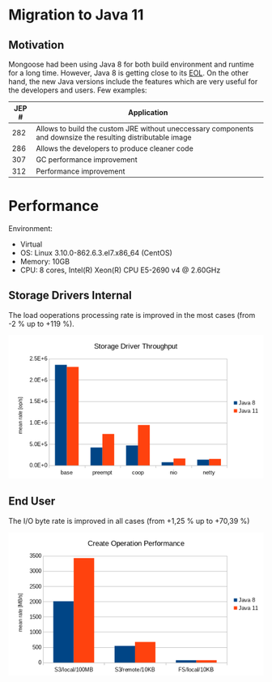 # Migration to Java 11

## Motivation

Mongoose had been using Java 8 for both build environment and runtime for a long time.
However, Java 8 is getting close to its [EOL](https://www.oracle.com/technetwork/java/java-se-support-roadmap.html). On the other hand, the new Java versions include
the features which are very useful for the developers and users. Few examples:

| JEP # | Application |
|---|---|
| 282 | Allows to build the custom JRE without uneccessary components and downsize the resulting distributable image
| 286 | Allows the developers to produce cleaner code
| 307 | GC performance improvement
| 312 | Performance improvement

# Performance

Environment:
* Virtual
* OS: Linux 3.10.0-862.6.3.el7.x86_64 (CentOS)
* Memory: 10GB
* CPU: 8 cores, Intel(R) Xeon(R) CPU E5-2690 v4 @ 2.60GHz

## Storage Drivers Internal

The load ooperations processing rate is improved in the most cases (from -2 % up to +119 %).

![](../../images/driver_tp_java_8vs11.png)

## End User

The I/O byte rate is improved in all cases (from +1,25 % up to +70,39 %)

![](../../images/create_perf_java_8vs11.png)
